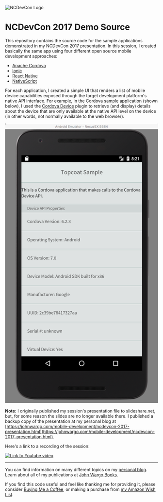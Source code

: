 ![NCDevCon Logo](http://ncdevcon.com/skins/bootstrap/assets/img/ncdevcon-logo.png)
# NCDevCon 2017 Demo Source

This repository contains the source code for the sample applications demonstrated in my NCDevCon 2017 presentation. In this session, I created basically the same app using four different open source mobile development approaches:

+ [Apache Cordova](http://cordova.io)
+ [Ionic](https://ionicframework.com/)
+ [React Native](https://facebook.github.io/react-native/)
+ [NativeScript](https://www.nativescript.org/)

For each application, I created a simple UI that renders a list of mobile device capabilities exposed through the target development platform's native API interface. For example, in the Cordova sample application (shown below), I used the [Cordova Device](https://cordova.apache.org/docs/en/latest/reference/cordova-plugin-device/) plugin to retrieve (and display) details about the device that are only available at the native API level on the device (in other words, not normally available to the web browser).

![Cordova application sample](images/figure-01.png)

**Note:** I originally published my session's presentation file to slideshare.net, but, for some reason the slides are no longer available there. I published a backup copy of the presentation at my personal blog at [https://johnwargo.com/mobile-development/ncdevcon-2017-presentation.html](https://johnwargo.com/mobile-development/ncdevcon-2017-presentation.html).

Here's a link to a recording of the session:

[![Link to Youtube video](http://img.youtube.com/vi/nYHdbvPewu4/0.jpg)](http://www.youtube.com/watch?v=nYHdbvPewu4 "Cross Platform Mobile Development Using Open Source Tools")

***

You can find information on many different topics on my [personal blog](http://www.johnwargo.com). Learn about all of my publications at [John Wargo Books](http://www.johnwargobooks.com).

If you find this code useful and feel like thanking me for providing it, please consider <a href="https://www.buymeacoffee.com/johnwargo" target="_blank">Buying Me a Coffee</a>, or making a purchase from [my Amazon Wish List](https://amzn.com/w/1WI6AAUKPT5P9).
